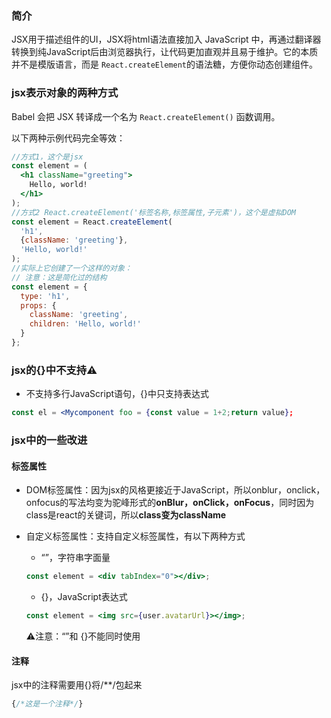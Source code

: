 ### 简介

JSX用于描述组件的UI，JSX将html语法直接加入 JavaScript 中，再通过翻译器转换到纯JavaScript后由浏览器执行，让代码更加直观并且易于维护。它的本质并不是模版语言，而是 `React.createElement`的语法糖，方便你动态创建组件。

### jsx表示对象的两种方式

Babel 会把 JSX 转译成一个名为 `React.createElement()` 函数调用。

以下两种示例代码完全等效：

```jsx
//方式1，这个是jsx
const element = (
  <h1 className="greeting">
    Hello, world!
  </h1>
);
//方式2 React.createElement('标签名称,标签属性,子元素')，这个是虚拟DOM
const element = React.createElement(
  'h1',
  {className: 'greeting'},
  'Hello, world!'
);
//实际上它创建了一个这样的对象：
// 注意：这是简化过的结构
const element = {
  type: 'h1',
  props: {
    className: 'greeting',
    children: 'Hello, world!'
  }
};
```

### jsx的{}中不支持⚠️

- 不支持多行JavaScript语句，{}中只支持表达式

```jsx
const el = <Mycomponent foo = {const value = 1+2;return value};
```

### jsx中的一些改进

#### 标签属性

- DOM标签属性：因为jsx的风格更接近于JavaScript，所以onblur，onclick，onfocus的写法均变为驼峰形式的**onBlur，onClick，onFocus**，同时因为class是react的关键词，所以**class变为className**
- 自定义标签属性：支持自定义标签属性，有以下两种方式

  - “”，字符串字面量

  ```jsx
  const element = <div tabIndex="0"></div>;
  ```

  - {}，JavaScript表达式

  ```jsx
  const element = <img src={user.avatarUrl}></img>;
  ```

  ⚠️注意：“”和 {}不能同时使用

#### 注释

jsx中的注释需要用{}将/**/包起来

```jsx
{/*这是一个注释*/}
```
